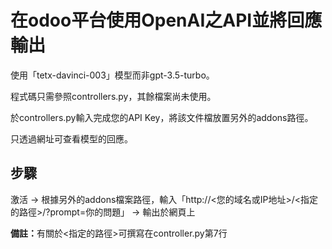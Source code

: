 # 在odoo平台使用OpenAI之API並將回應輸出
<p>使用「tetx-davinci-003」模型而非gpt-3.5-turbo。</p>
<p>程式碼只需參照controllers.py，其餘檔案尚未使用。</p>
<p>於controllers.py輸入完成您的API Key，將該文件檔放置另外的addons路徑。</p>
<p>只透過網址可查看模型的回應。</p>

<h2>步驟</h2>
<p>激活 -> 根據另外的addons檔案路徑，輸入「http://<您的域名或IP地址>/<指定的路徑>/?prompt=你的問題」 -> 輸出於網頁上<p>
<p><b>備註：</b>有關於<指定的路徑>可撰寫在controller.py第7行</p>
